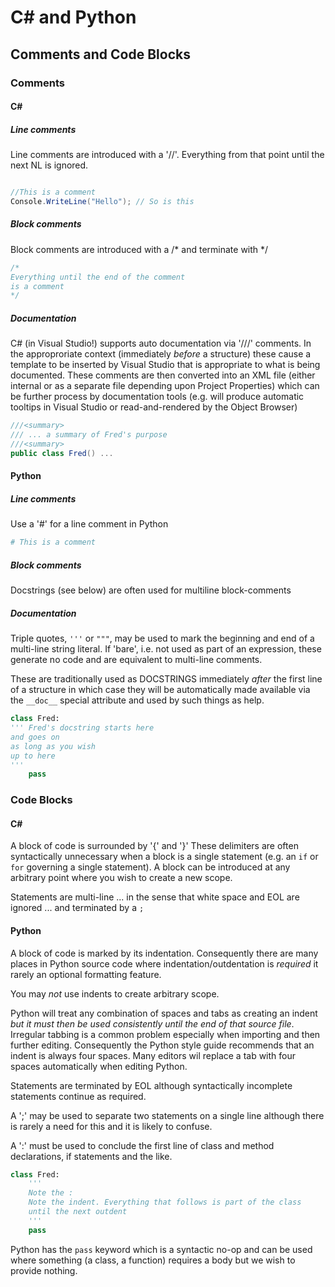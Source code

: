 # C# and Python

## Comments and Code Blocks

### Comments

#### C#

##### Line comments

Line comments are introduced with a '//'. Everything from that point until the next NL is ignored.

```C#

//This is a comment
Console.WriteLine("Hello"); // So is this
```

##### Block comments

Block comments are introduced with a /* and terminate with */

```C#
/*
Everything until the end of the comment
is a comment
*/
```

##### Documentation

C# (in Visual Studio!) supports auto documentation via '///' comments. In the approproriate context (immediately *before* a structure) these cause a template to be inserted by Visual Studio that is appropriate to what is being documented. These comments are then converted into an XML file (either internal or as a separate file depending upon Project Properties) which can be further process by documentation tools (e.g. will produce automatic tooltips in Visual Studio or read-and-rendered by the Object Browser)

```C#
///<summary>
/// ... a summary of Fred's purpose 
///<summary>
public class Fred() ...

```

#### Python

##### Line comments

Use a '#' for a line comment in Python

```Python
# This is a comment

```

##### Block comments

Docstrings (see below) are often used for multiline block-comments

##### Documentation

Triple quotes, `'''` or `"""`, may be used to mark the beginning and end of a multi-line string literal. If 'bare', i.e. not used as part of an expression, these generate no code and are equivalent to multi-line comments.

These are traditionally used as DOCSTRINGS immediately *after* the first line of a structure in which case they will be automatically made available via the ```__doc__``` special attribute and used by such things as help.

```Python
class Fred:
''' Fred's docstring starts here 
and goes on
as long as you wish
up to here
'''
    pass
```

### Code Blocks

#### C#

A block of code is surrounded by '{' and '}'
These delimiters are often syntactically unnecessary when a block is a single statement (e.g. an ```if``` or ```for``` governing a single statement).
A block can be introduced at any arbitrary point where you wish to create a new scope.

Statements are multi-line ... in the sense that white space and EOL are ignored ... and terminated by a ```;```

#### Python

A block of code is marked by its indentation. Consequently there are many places in Python source code where indentation/outdentation is *required* it rarely an optional formatting feature.

You may *not* use indents to create arbitrary scope. 

Python will treat any combination of spaces and tabs as creating an indent *but it must then be used consistently until the end of that source file*. Irregular tabbing is a common problem especially when importing and then further editing. Consequently the Python style guide recommends that an indent is always four spaces. Many editors wil replace a tab with four spaces automatically when editing Python.

Statements are terminated by EOL although syntactically incomplete statements continue as required.

A ';' may be used to separate two statements on a single line although there is rarely a need for this and it is likely to confuse.

A ':' must be used to conclude the first line of class and method declarations, if statements and the like.

```Python
class Fred:
    '''
    Note the :
    Note the indent. Everything that follows is part of the class 
    until the next outdent
    '''
    pass
```

Python has the ```pass``` keyword which is a syntactic no-op and can be used where something (a class, a function) requires a body but we wish to provide nothing.
